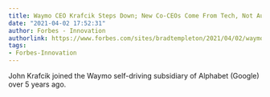 ```yaml
---
title: Waymo CEO Krafcik Steps Down; New Co-CEOs Come From Tech, Not Auto
date: "2021-04-02 17:52:31"
author: Forbes - Innovation
authorlink: https://www.forbes.com/sites/bradtempleton/2021/04/02/waymo-ceo-krafcik-steps-down-new-co-ceos-come-from-tech-not-auto/
tags:
- Forbes-Innovation
---
```

John Krafcik joined the Waymo self-driving subsidiary of Alphabet (Google) over 5 years ago.